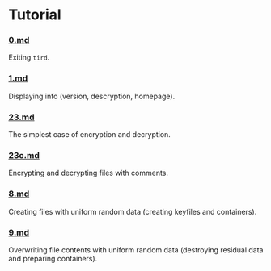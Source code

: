 
# Tutorial

### [0.md](https://github.com/hakavlad/tird/blob/main/docs/tutorial/0.md)

Exiting `tird`.

### [1.md](https://github.com/hakavlad/tird/blob/main/docs/tutorial/1.md)

Displaying info (version, descryption, homepage).

### [23.md](https://github.com/hakavlad/tird/blob/main/docs/tutorial/23.md)

The simplest case of encryption and decryption.

### [23c.md](https://github.com/hakavlad/tird/blob/main/docs/tutorial/23c.md)

Encrypting and decrypting files with comments.

### [8.md](https://github.com/hakavlad/tird/blob/main/docs/tutorial/8.md)

Creating files with uniform random data (creating keyfiles and containers).

### [9.md](https://github.com/hakavlad/tird/blob/main/docs/tutorial/9.md)

Overwriting file contents with uniform random data (destroying residual data and preparing containers).
